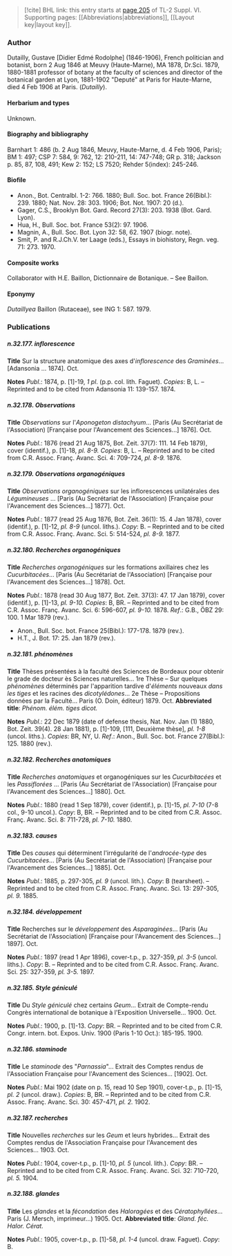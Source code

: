 > [!cite] BHL link: this entry starts at [page 205](https://www.biodiversitylibrary.org/item/103835#page/215/mode/1up) of TL-2 Suppl. VI.
> Supporting pages: [[Abbreviations|abbreviations]], [[Layout key|layout key]].

### Author

Dutailly, Gustave \[Didier Edmé Rodolphe\] (1846-1906), French politician and botanist, born 2 Aug 1846 at Meuvy (Haute-Marne), MA 1878, Dr.Sci. 1879, 1880-1881 professor of botany at the faculty of sciences and director of the botanical garden at Lyon, 1881-1902 "Deputé" at Paris for Haute-Marne, died 4 Feb 1906 at Paris. (*Dutailly*).

#### Herbarium and types

Unknown.

#### Biography and bibliography

Barnhart 1: 486 (b. 2 Aug 1846, Meuvy, Haute-Marne, d. 4 Feb 1906, Paris); BM 1: 497; CSP 7: 584, 9: 762, 12: 210-211, 14: 747-748; GR p. 318; Jackson p. 85, 87, 108, 491; Kew 2: 152; LS 7520; Rehder 5(index): 245-246.

#### Biofile

- Anon., Bot. Centralbl. 1-2: 766. 1880; Bull. Soc. bot. France 26(Bibl.): 239. 1880; Nat. Nov. 28: 303. 1906; Bot. Not. 1907: 20 (d.).
- Gager, C.S., Brooklyn Bot. Gard. Record 27(3): 203. 1938 (Bot. Gard. Lyon).
- Hua, H., Bull. Soc. bot. France 53(2): 97. 1906.
- Magnin, A., Bull. Soc. Bot. Lyon 32: 58, 62. 1907 (biogr. note).
- Smit, P. and R.J.Ch.V. ter Laage (eds.), Essays in biohistory, Regn. veg. 71: 273. 1970.

#### Composite works

Collaborator with H.E. Baillon, Dictionnaire de Botanique. – See Baillon.

#### Eponymy

*Dutaillyea* Baillon (Rutaceae), see ING 1: 587. 1979.

### Publications

##### n.32.177. inflorescence

**Title**
Sur la structure anatomique des axes d'*inflorescence* des *Graminées*... \[Adansonia ... 1874\]. Oct.

**Notes**
*Publ*.: 1874, p. \[1\]-19, *1 pl*. (p.p. col. lith. Faguet). *Copies*: B, L. – Reprinted and to be cited from Adansonia 11: 139-157. 1874.

##### n.32.178. Observations

**Title**
*Observations* sur l'*Aponogeton distachyum*... \[Paris (Au Secrétariat de l'Association) \[Française pour l'Avancement des Sciences...\] 1876\]. Oct.

**Notes**
*Publ*.: 1876 (read 21 Aug 1875, Bot. Zeit. 37(7): 111. 14 Feb 1879), cover (identif.), p. \[1\]-18, *pl. 8-9. Copies*: B, L. – Reprinted and to be cited from C.R. Assoc. Franç. Avanc. Sci. 4: 709-724, *pl. 8-9.* 1876.

##### n.32.179. Observations organogéniques

**Title**
*Observations organogéniques* sur les inflorescences unilatérales des *Légumineuses* ... \[Paris (Au Secrétariat de l'Association) \[Française pour l'Avancement des Sciences...\] 1877\]. Oct.

**Notes**
*Publ*.: 1877 (read 25 Aug 1876, Bot. Zeit. 36(1): 15. 4 Jan 1878), cover (identif.), p. \[1\]-12, *pl. 8-9* (uncol. liths.). *Copy*: B. – Reprinted and to be cited from C.R. Assoc. Franç. Avanc. Sci. 5: 514-524, *pl. 8-9.* 1877.

##### n.32.180. Recherches organogéniques

**Title**
*Recherches organogéniques* sur les formations axillaires chez les *Cucurbitacées*... \[Paris (Au Secrétariat de l'Association) \[Française pour l'Avancement des Sciences...\] 1878\]. Oct.

**Notes**
*Publ*.: 1878 (read 30 Aug 1877, Bot. Zeit. 37(3): 47. 17 Jan 1879), cover (identif.), p. \[1\]-13, *pl. 9-10. Copies*: B, BR. – Reprinted and to be cited from C.R. Assoc. Franç. Avanc. Sci. 6: 596-607, *pl. 9-10.* 1878.
*Ref*.: G.B., ÖBZ 29: 100. 1 Mar 1879 (rev.).
- Anon., Bull. Soc. bot. France 25(Bibl.): 177-178. 1879 (rev.).
- H.T., J. Bot. 17: 25. Jan 1879 (rev.).

##### n.32.181. phénomènes

**Title**
Thèses présentées à la faculté des Sciences de Bordeaux pour obtenir le grade de docteur ès Sciences naturelles... 1re Thèse – Sur quelques *phénomènes* déterminés par l'apparition tardive d'*éléments* nouveaux *dans les tiges* et les racines des *dicotylédones*... 2e Thèse – Propositions données par la Faculté... Paris (O. Doin, éditeur) 1879. Oct.
**Abbreviated title**: *Phénom. élém. tiges dicot.*

**Notes**
*Publ*.: 22 Dec 1879 (date of defense thesis, Nat. Nov. Jan (1) 1880, Bot. Zeit. 39(4). 28 Jan 1881), p. \[1\]-109, \[111, Deuxième thèse\], *pl. 1-8* (uncol. liths.). *Copies*: BR, NY, U.
*Ref*.: Anon., Bull. Soc. bot. France 27(Bibl.): 125. 1880 (rev.).

##### n.32.182. Recherches anatomiques

**Title**
*Recherches anatomiques* et organogéniques sur les *Cucurbitacées* et les *Passiflorées* ... \[Paris (Au Secrétariat de l'Association) \[Française pour l'Avancement des Sciences...\] 1880\]. Oct.

**Notes**
*Publ*.: 1880 (read 1 Sep 1879), cover (identif.), p. \[1\]-15, *pl. 7-10* (7-8 col., 9-10 uncol.).
*Copy*: B, BR. – Reprinted and to be cited from C.R. Assoc. Franç. Avanc. Sci. 8: 711-728, *pl. 7-10.* 1880.

##### n.32.183. causes

**Title**
Des *causes* qui déterminent l'irrégularité de l'*androcée-type* des *Cucurbitacées*... \[Paris (Au Secrétariat de l'Association) \[Française pour l'Avancement des Sciences...\] 1885\]. Oct.

**Notes**
*Publ*.: 1885, p. 297-305, *pl. 9* (uncol. lith.). *Copy*: B (tearsheet). – Reprinted and to be cited from C.R. Assoc. Franç. Avanc. Sci. 13: 297-305, *pl. 9.* 1885.

##### n.32.184. développement

**Title**
Recherches sur le *développement* des *Asparaginées*... \[Paris (Au Secrétariat de l'Association) \[Française pour l'Avancement des Sciences...\] 1897\]. Oct.

**Notes**
*Publ*.: 1897 (read 1 Apr 1896), cover-t.p., p. 327-359, *pl. 3-5* (uncol. liths.). *Copy*: B. – Reprinted and to be cited from C.R. Assoc. Franç. Avanc. Sci. 25: 327-359, *pl. 3-5.* 1897.

##### n.32.185. Style géniculé

**Title**
Du *Style géniculé* chez certains *Geum*... Extrait de Compte-rendu Congrès international de botanique à l'Exposition Universelle... 1900. Oct.

**Notes**
*Publ*.: 1900, p. \[1\]-13. *Copy*: BR. – Reprinted and to be cited from C.R. Congr. intern. bot. Expos. Univ. 1900 (Paris 1-10 Oct.): 185-195. 1900.

##### n.32.186. staminode

**Title**
Le *staminode* des "*Parnassia*"... Extrait des Comptes rendus de l'Association Française pour l'Avancement des Sciences... \[1902\]. Oct.

**Notes**
*Publ*.: Mai 1902 (date on p. 15, read 10 Sep 1901), cover-t.p., p. \[1\]-15, *pl. 2* (uncol. draw.).
*Copies*: B, BR. – Reprinted and to be cited from C.R. Assoc. Franç. Avanc. Sci. 30: 457-471, *pl. 2.* 1902.

##### n.32.187. recherches

**Title**
Nouvelles *recherches* sur les *Geum* et leurs hybrides... Extrait des Comptes rendus de l'Association Française pour l'Avancement des Sciences... 1903. Oct.

**Notes**
*Publ*.: 1904, cover-t.p., p. \[1\]-10, *pl. 5* (uncol. lith.). *Copy*: BR. – Reprinted and to be cited from C.R. Assoc. Franç. Avanc. Sci. 32: 710-720, *pl. 5.* 1904.

##### n.32.188. glandes

**Title**
Les *glandes* et la *fécondation* des *Haloragées* et des *Cératophyllées*... Paris (J. Mersch, imprimeur...) 1905. Oct.
**Abbreviated title**: *Gland. féc. Halor. Cérat.*

**Notes**
*Publ*.: 1905, cover-t.p., p. \[1\]-58, *pl. 1-4* (uncol. draw. Faguet). *Copy*: B.

